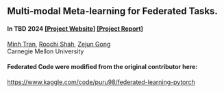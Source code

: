 ## Multi-modal Meta-learning for Federated Tasks. ##
#### In TBD 2024 [[Project Website]](TBD) [[Project Report]](https://arxiv.org/pdf/2312.10179.pdf)

[Minh Tran](https://minhtcai.github.io/), [Roochi Shah](TBD), [Zejun Gong](TBD)<br/>
Carnegie Mellon University<br/>



#### Federated Code were modified from the original contributor here: 
https://www.kaggle.com/code/puru98/federated-learning-pytorch
